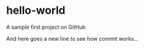 # hello-world
A sample first project on GitHub

And here goes a new line to see how commit works...

